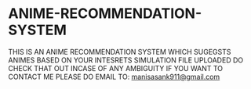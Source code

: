 # ANIME-RECOMMENDATION-SYSTEM
THIS IS AN ANIME RECOMMENDATION SYSTEM WHICH SUGEGSTS ANIMES BASED ON YOUR INTESRETS
SIMULATION FILE UPLOADED DO CHECK THAT OUT INCASE OF ANY AMBIGUITY
IF YOU WANT TO CONTACT ME PLEASE DO EMAIL TO: manisasank911@gmail.com
